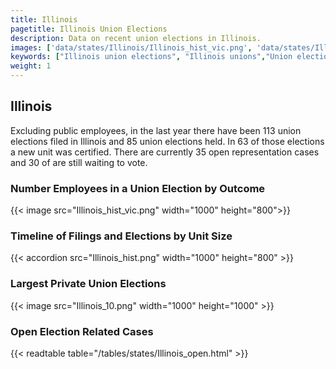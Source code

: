 ```yaml
---
title: Illinois
pagetitle: Illinois Union Elections
description: Data on recent union elections in Illinois.
images: ['data/states/Illinois/Illinois_hist_vic.png', 'data/states/Illinois/Illinois_hist_size.png', 'data/states/Illinois/Illinois_10.png']
keywords: ["Illinois union elections", "Illinois unions","Union elections"]
weight: 1
---
```

##  Illinois

Excluding public employees, in the last year there have been 113 union elections filed in Illinois and 85 union elections held. In 63 of those elections a new unit was certified. There are currently 35 open representation cases and 30 of are still waiting to vote.

### Number Employees in a Union Election by Outcome
{{< image src="Illinois_hist_vic.png" width="1000" height="800">}}

### Timeline of Filings and Elections by Unit Size
{{< accordion src="Illinois_hist.png" width="1000" height="800" >}}

### Largest Private Union Elections
{{< image src="Illinois_10.png" width="1000" height="1000"  >}}

### Open Election Related Cases
{{< readtable table="/tables/states/Illinois_open.html" >}}

